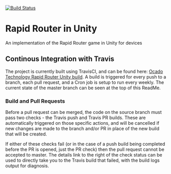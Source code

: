 [![Build Status](https://travis-ci.org/ocadotechnology/rapid-router-unity.svg?branch=master)](https://travis-ci.org/ocadotechnology/rapid-router-unity)

# Rapid Router in Unity
An implementation of the Rapid Router game in Unity for devices

## Continous Integration with Travis
The project is currently built using TravisCI, and can be found here: [Ocado Technology Rapid Router Unity build](https://travis-ci.org/ocadotechnology/rapid-router-unity). A build is triggered for every push to a branch, each pull request, and a Cron job is setup to run every weekly. The current state of the master branch can be seen at the top of this ReadMe.

### Build and Pull Requests
Before a pull request can be merged, the code on the source branch must pass two checks - the Travis push and Travis PR builds. These are automatically triggered on those specific actions, and will be cancelled if new changes are made to the branch and/or PR in place of the new build that will be created.

If either of these checks fail (or in the case of a push build being completed before the PR is opened, just the PR check) then the pull request cannot be accepted to master. The details link to the right of the check status can be used to directly take you to the Travis build that failed, with the build logs output for diagnosis.
